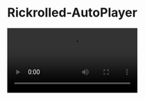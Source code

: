 # Rickrolled-AutoPlayer
 <video src="https://cdn.discordapp.com/attachments/1189286062179225702/1221058977358680084/WZk1xYm.mp4?ex=661132ca&is=65febdca&hm=3f1444fbeede73f5cbc208868ca315f7dee8e88bfda947051379e6e92d9d9946" controls></video>
